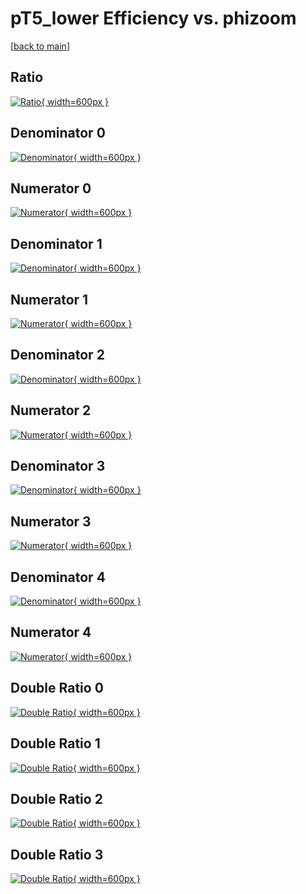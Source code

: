 # pT5_lower Efficiency vs. phizoom

[[back to main](./)]



## Ratio

[![Ratio](../mtv/var/pT5_lower_base_11_1_eff_phizoom.png){ width=600px }](../mtv/var/pT5_lower_base_11_1_eff_phizoom.pdf)

## Denominator 0

[![Denominator](../mtv/den/pT5_lower_base_11_1_eff_phizoom_den0.png){ width=600px }](../mtv/den/pT5_lower_base_11_1_eff_phizoom_den0.pdf)

## Numerator 0

[![Numerator](../mtv/num/pT5_lower_base_11_1_eff_phizoom_num0.png){ width=600px }](../mtv/num/pT5_lower_base_11_1_eff_phizoom_num0.pdf)

## Denominator 1

[![Denominator](../mtv/den/pT5_lower_base_11_1_eff_phizoom_den1.png){ width=600px }](../mtv/den/pT5_lower_base_11_1_eff_phizoom_den1.pdf)

## Numerator 1

[![Numerator](../mtv/num/pT5_lower_base_11_1_eff_phizoom_num1.png){ width=600px }](../mtv/num/pT5_lower_base_11_1_eff_phizoom_num1.pdf)

## Denominator 2

[![Denominator](../mtv/den/pT5_lower_base_11_1_eff_phizoom_den2.png){ width=600px }](../mtv/den/pT5_lower_base_11_1_eff_phizoom_den2.pdf)

## Numerator 2

[![Numerator](../mtv/num/pT5_lower_base_11_1_eff_phizoom_num2.png){ width=600px }](../mtv/num/pT5_lower_base_11_1_eff_phizoom_num2.pdf)

## Denominator 3

[![Denominator](../mtv/den/pT5_lower_base_11_1_eff_phizoom_den3.png){ width=600px }](../mtv/den/pT5_lower_base_11_1_eff_phizoom_den3.pdf)

## Numerator 3

[![Numerator](../mtv/num/pT5_lower_base_11_1_eff_phizoom_num3.png){ width=600px }](../mtv/num/pT5_lower_base_11_1_eff_phizoom_num3.pdf)

## Denominator 4

[![Denominator](../mtv/den/pT5_lower_base_11_1_eff_phizoom_den4.png){ width=600px }](../mtv/den/pT5_lower_base_11_1_eff_phizoom_den4.pdf)

## Numerator 4

[![Numerator](../mtv/num/pT5_lower_base_11_1_eff_phizoom_num4.png){ width=600px }](../mtv/num/pT5_lower_base_11_1_eff_phizoom_num4.pdf)

## Double Ratio 0

[![Double Ratio](../mtv/ratio/pT5_lower_base_11_1_eff_phizoom_ratio0.png){ width=600px }](../mtv/ratio/pT5_lower_base_11_1_eff_phizoom_ratio0.pdf)

## Double Ratio 1

[![Double Ratio](../mtv/ratio/pT5_lower_base_11_1_eff_phizoom_ratio1.png){ width=600px }](../mtv/ratio/pT5_lower_base_11_1_eff_phizoom_ratio1.pdf)

## Double Ratio 2

[![Double Ratio](../mtv/ratio/pT5_lower_base_11_1_eff_phizoom_ratio2.png){ width=600px }](../mtv/ratio/pT5_lower_base_11_1_eff_phizoom_ratio2.pdf)

## Double Ratio 3

[![Double Ratio](../mtv/ratio/pT5_lower_base_11_1_eff_phizoom_ratio3.png){ width=600px }](../mtv/ratio/pT5_lower_base_11_1_eff_phizoom_ratio3.pdf)

